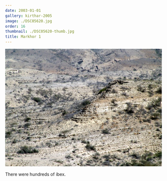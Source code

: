 ```yaml
---
date: 2003-01-01
gallery: kirthar-2005
image: ./DSC05620.jpg
order: 16
thumbnail: ./DSC05620-thumb.jpg
title: Markhor 1
---
```


![Markhor 1](./DSC05620.jpg)

There were hundreds of ibex.